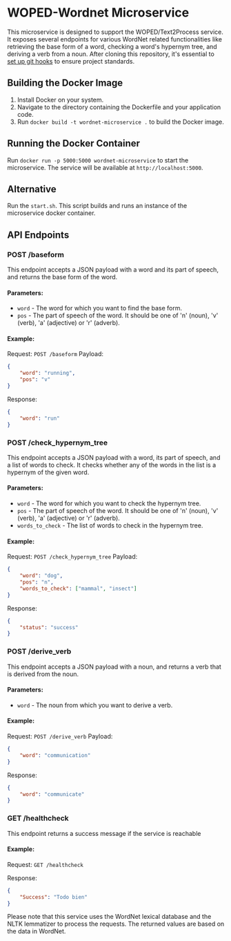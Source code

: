 # WOPED-Wordnet Microservice

This microservice is designed to support the WOPED/Text2Process service. It exposes several endpoints for various WordNet related functionalities like retrieving the base form of a word, checking a word's hypernym tree, and deriving a verb from a noun.
After cloning this repository, it's essential to [set up git hooks](https://github.com/woped/woped-git-hooks/blob/main/README.md#activating-git-hooks-after-cloning-a-repository) to ensure project standards.

## Building the Docker Image

1. Install Docker on your system.
2. Navigate to the directory containing the Dockerfile and your application code.
3. Run `docker build -t wordnet-microservice .` to build the Docker image.

## Running the Docker Container

Run `docker run -p 5000:5000 wordnet-microservice` to start the microservice. The service will be available at `http://localhost:5000`.

## Alternative

Run the `start.sh`. This script builds and runs an instance of the microservice docker container.

## API Endpoints

### POST /baseform

This endpoint accepts a JSON payload with a word and its part of speech, and returns the base form of the word.

#### Parameters:

- `word` - The word for which you want to find the base form.
- `pos` - The part of speech of the word. It should be one of 'n' (noun), 'v' (verb), 'a' (adjective) or 'r' (adverb).

#### Example:

Request: `POST /baseform`
Payload: 
```json
{
    "word": "running",
    "pos": "v"
}
```
Response:
```json
{
    "word": "run"
}
```

### POST /check_hypernym_tree

This endpoint accepts a JSON payload with a word, its part of speech, and a list of words to check. It checks whether any of the words in the list is a hypernym of the given word.

#### Parameters:

- `word` - The word for which you want to check the hypernym tree.
- `pos` - The part of speech of the word. It should be one of 'n' (noun), 'v' (verb), 'a' (adjective) or 'r' (adverb).
- `words_to_check` - The list of words to check in the hypernym tree.

#### Example:

Request: `POST /check_hypernym_tree`
Payload: 
```json
{
    "word": "dog",
    "pos": "n",
    "words_to_check": ["mammal", "insect"]
}
```

Response:
```json
{
    "status": "success"
}
```

### POST /derive_verb

This endpoint accepts a JSON payload with a noun, and returns a verb that is derived from the noun.

#### Parameters:

- `word` - The noun from which you want to derive a verb.

#### Example:

Request: `POST /derive_verb`
Payload: 
```json
{
    "word": "communication"
}
```

Response:
```json
{
    "word": "communicate"
}
```

### GET /healthcheck

This endpoint returns a success message if the service is reachable

#### Example:

Request: `GET /healthcheck`

Response:
```json
{
    "Success": "Todo bien"
}
```

Please note that this service uses the WordNet lexical database and the NLTK lemmatizer to process the requests. The returned values are based on the data in WordNet.
